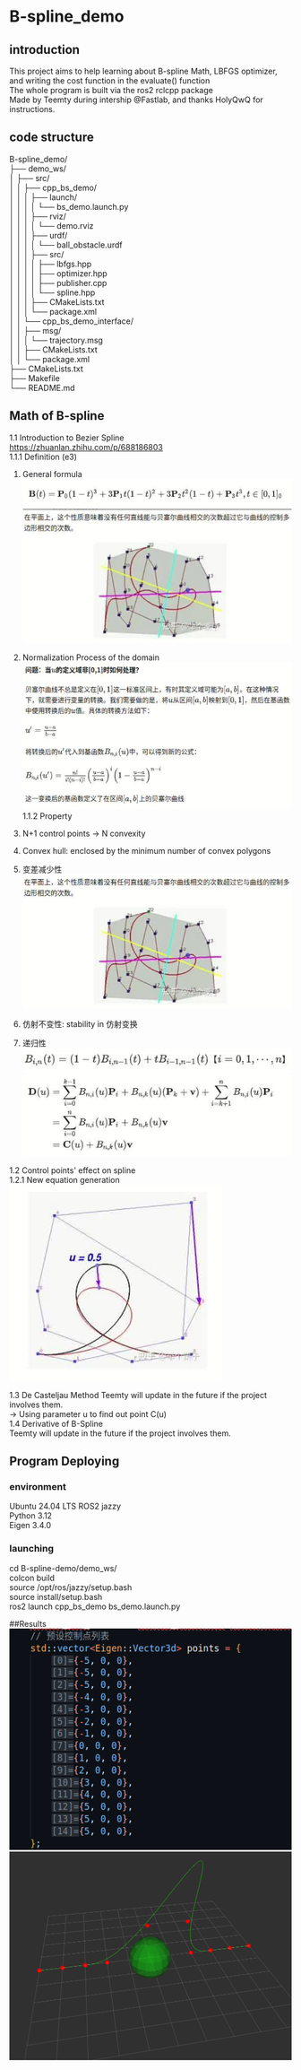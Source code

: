 # B-spline_demo
## introduction
This project aims to help learning about B-spline Math, LBFGS optimizer, and writing the cost function in the evaluate() function  
The whole program is built via the ros2 rclcpp package  
Made by Teemty during intership @Fastlab, and thanks HolyQwQ for instructions.  

## code structure
B-spline_demo/  
├── demo_ws/  
│   ├── src/  
│   │   ├── cpp_bs_demo/  
│   │   │   ├── launch/  
│   │   │   │   └── bs_demo.launch.py  
│   │   │   ├── rviz/  
│   │   │   │   └── demo.rviz  
│   │   │   ├── urdf/  
│   │   │   │   └── ball_obstacle.urdf  
│   │   │   ├── src/  
│   │   │   │   ├── lbfgs.hpp  
│   │   │   │   ├── optimizer.hpp  
│   │   │   │   ├── publisher.cpp  
│   │   │   │   └── spline.hpp  
│   │   │   ├── CMakeLists.txt  
│   │   │   └── package.xml  
│   │   └── cpp_bs_demo_interface/  
│   │       ├── msg/  
│   │       │   └── trajectory.msg  
│   │       ├── CMakeLists.txt  
│   │       └── package.xml  
├── CMakeLists.txt  
├── Makefile  
└── README.md  
  
## Math of B-spline
1.1 Introduction to Bezier Spline  
https://zhuanlan.zhihu.com/p/688186803  
1.1.1 Definition (e3)  
1) General formula  
![Alt text](pic/1.png)
![Alt text](pic/2.png)

3) Normalization Process of the domain  
![Alt text](pic/3.png)  
1.1.2 Property  
1) N+1 control points -> N convexity  
2) Convex hull: enclosed by the minimum number of convex polygons  
3) 变差减少性  
![Alt text](pic/4.png) 
4) 仿射不变性: stability in 仿射变换  
5) 递归性  
![Alt text](pic/5.png)
![Alt text](pic/6.png) 

1.2 Control points' effect on spline  
1.2.1 New equation generation  
![Alt text](pic/7.png) 


1.3 De Casteljau Method 
Teemty will update in the future if the project involves them.  
-> Using parameter u to find out point C(u)  
1.4 Derivative of B-Spline  
Teemty will update in the future if the project involves them.  

## Program Deploying
### environment
Ubuntu 24.04 LTS 
ROS2 jazzy  
Python 3.12  
Eigen 3.4.0  

### launching
cd B-spline-demo/demo_ws/  
colcon build  
source /opt/ros/jazzy/setup.bash  
source install/setup.bash  
ros2 launch cpp_bs_demo bs_demo.launch.py  

##Results
![Alt text](pic/param.png) 
![Alt text](pic/result.png) 


